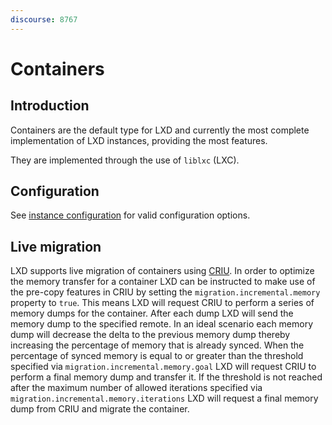 ```yaml
---
discourse: 8767
---
```


# Containers
## Introduction
Containers are the default type for LXD and currently the most
complete implementation of LXD instances, providing the most features.

They are implemented through the use of `liblxc` (LXC).

## Configuration
See [instance configuration](instances.md) for valid configuration options.

## Live migration
LXD supports live migration of containers using [CRIU](https://criu.org). In
order to optimize the memory transfer for a container LXD can be instructed to
make use of the pre-copy features in CRIU by setting the
`migration.incremental.memory` property to `true`. This means LXD will request
CRIU to perform a series of memory dumps for the container. After each dump LXD
will send the memory dump to the specified remote. In an ideal scenario each
memory dump will decrease the delta to the previous memory dump thereby
increasing the percentage of memory that is already synced. When the percentage
of synced memory is equal to or greater than the threshold specified via
`migration.incremental.memory.goal` LXD will request CRIU to perform a final
memory dump and transfer it. If the threshold is not reached after the maximum
number of allowed iterations specified via
`migration.incremental.memory.iterations` LXD will request a final memory dump
from CRIU and migrate the container.
